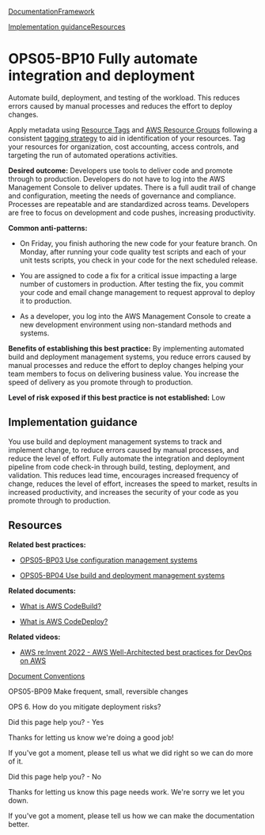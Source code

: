 [Documentation](/index.html)[Framework](welcome.html)

[Implementation guidance](#implementation-guidance)[Resources](#resources)

# OPS05-BP10 Fully automate integration and deployment

Automate build, deployment, and testing of the workload. This reduces errors caused by manual processes and reduces the effort to deploy changes.

Apply metadata using [Resource Tags](https://docs.aws.amazon.com/general/latest/gr/aws_tagging.html) and [AWS Resource Groups](https://docs.aws.amazon.com/ARG/latest/APIReference/Welcome.html) following a consistent [tagging strategy](https://aws.amazon.com/answers/account-management/aws-tagging-strategies/) to aid in identification of your resources. Tag your resources for organization, cost accounting, access controls, and targeting the run of automated operations activities.

**Desired outcome:** Developers use tools to deliver code and promote through to production. Developers do not have to log into the AWS Management Console to deliver updates. There is a full audit trail of change and configuration, meeting the needs of governance and compliance. Processes are repeatable and are standardized across teams. Developers are free to focus on development and code pushes, increasing productivity.

**Common anti-patterns:**

* On Friday, you finish authoring the new code for your feature branch. On Monday, after running your code quality test scripts and each of your unit tests scripts, you check in your code for the next scheduled release.

* You are assigned to code a fix for a critical issue impacting a large number of customers in production. After testing the fix, you commit your code and email change management to request approval to deploy it to production.

* As a developer, you log into the AWS Management Console to create a new development environment using non-standard methods and systems.

**Benefits of establishing this best practice:** By implementing automated build and deployment management systems, you reduce errors caused by manual processes and reduce the effort to deploy changes helping your team members to focus on delivering business value. You increase the speed of delivery as you promote through to production.

**Level of risk exposed if this best practice is not established:** Low

## Implementation guidance

You use build and deployment management systems to track and implement change, to reduce errors caused by manual processes, and reduce the level of effort. Fully automate the integration and deployment pipeline from code check-in through build, testing, deployment, and validation. This reduces lead time, encourages increased frequency of change, reduces the level of effort, increases the speed to market, results in increased productivity, and increases the security of your code as you promote through to production.

## Resources

**Related best practices:**

* [OPS05-BP03 Use configuration management systems](./ops_dev_integ_conf_mgmt_sys.html)

* [OPS05-BP04 Use build and deployment management systems](./ops_dev_integ_build_mgmt_sys.html)

**Related documents:**

* [What is AWS CodeBuild?](https://docs.aws.amazon.com/codebuild/latest/userguide/welcome.html)

* [What is AWS CodeDeploy?](https://docs.aws.amazon.com/codedeploy/latest/userguide/welcome.html)

**Related videos:**

* [AWS re:Invent 2022 - AWS Well-Architected best practices for DevOps on AWS](https://youtu.be/hfXokRAyorA)


[Document Conventions](/general/latest/gr/docconventions.html)

OPS05-BP09 Make frequent, small, reversible changes

OPS 6. How do you mitigate deployment risks?

Did this page help you? - Yes

Thanks for letting us know we're doing a good job!

If you've got a moment, please tell us what we did right so we can do more of it.

Did this page help you? - No

Thanks for letting us know this page needs work. We're sorry we let you down.

If you've got a moment, please tell us how we can make the documentation better.</awsdocs-view></awsui-app-layout>